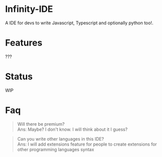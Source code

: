 # Infinity-IDE
A IDE for devs to write Javascript, Typescript and optionally python too!.

# Features
???

# Status
WIP

# Faq
> Will there be premium?<br>
Ans: Maybe? I don't know. I will think about it I guess?<br>

> Can you write other languages in this IDE?<br>
Ans: I will add extensions feature for people to create extensions for other programming languages syntax<br>
